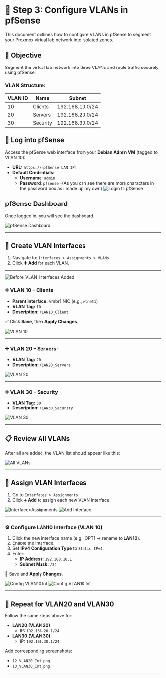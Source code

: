 # 🧩 Step 3: Configure VLANs in pfSense

This document outlines how to configure VLANs in pfSense to segment your Proxmox virtual lab network into isolated zones.

## 🎯 Objective
Segment the virtual lab network into three VLANs and route traffic securely using pfSense.

### VLAN Structure:
| VLAN ID | Name     | Subnet             |
|---------|----------|--------------------|
| 10      | Clients  | 192.168.10.0/24    |
| 20      | Servers  | 192.168.20.0/24    |
| 30      | Security | 192.168.30.0/24    |

## 🔐 Log into pfSense
Access the pfSense web interface from your **Debian Admin VM** (tagged to VLAN 10):

- **URL:** `https://[pfSense LAN IP]`
- **Default Credentials:**
  - **Username:** `admin`
  - **Password:** `pfsense`
  -(As you can see there are more characters in the password box as i made up my own)
![Login to pfSense](1_login_pfsense.png)

## pfSense Dashboard

Once logged in, you will see the dashboard.

![pfSense Dashboard](2_dashboard.png)

---

## 🔧 Create VLAN Interfaces

1. Navigate to: `Interfaces > Assignments > VLANs`
2. Click **➕ Add** for each VLAN.

---

![Before_VLAN_Interfaces Added](3_Before_VLAN.png)

### ➕ VLAN 10 – Clients

- **Parent Interface:** vmbr1 NIC (e.g., `vtnet1`)
- **VLAN Tag:** `10`
- **Description:** `VLAN10_Client`
  
✅ Click **Save**, then **Apply Changes**.

![VLAN 10](4_vlan10_add.png)

---

### ➕ VLAN 20 – Servers- 

- **VLAN Tag:** `20`
- **Description:** `VLAN20_Servers`

![VLAN 20](5_vlan20_add.png)

---

### ➕ VLAN 30 – Security
- **VLAN Tag:** `30`
- **Description:** `VLAN30_Security`

![VLAN 30](6_vlan30_add.png)

---

## 📋 Review All VLANs

After all are added, the VLAN list should appear like this:

![All VLANs](7_all_VLANS_listed.png)

---

## 🧬 Assign VLAN Interfaces

1. Go to `Interfaces > Assignments`
2. Click **+ Add** to assign each new VLAN interface.
   
![Interface>Assignments](8_Int_Assign.png)
![Add Interface](9_Add_Int.png)

---

### ⚙️ Configure LAN10 Interface (VLAN 10)
1. Click the new interface name (e.g., OPT1 → rename to **LAN10**).
2. Enable the interface.
3. Set **IPv4 Configuration Type** to `Static IPv4`.
4. Enter:
   - **IP Address:** `192.168.10.1`
   - **Subnet Mask:** `/24`

💾 Save and **Apply Changes**.

![Config VLAN10 Int](10_VLAN10_Int.png)
![Config VLAN10 Int](11_VLAN10_Int.png)

---

## 🔁 Repeat for VLAN20 and VLAN30

Follow the same steps above for:

- **LAN20 (VLAN 20)**
  - IP: `192.168.20.1/24`
- **LAN30 (VLAN 30)**
  - IP: `192.168.30.1/24`

Add corresponding screenshots:
- `12_VLAN20_Int.png`
- `13_VLAN30_Int.png`

---

